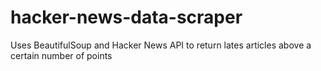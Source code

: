 # hacker-news-data-scraper
Uses BeautifulSoup and Hacker News API to return lates articles above a certain number of points
